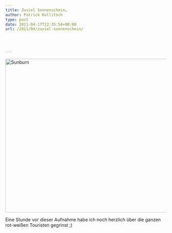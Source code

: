 ```yaml
---
title: Zuviel Sonnenschein…
author: Patrick Kollitsch
type: post
date: 2011-04-17T22:35:54+00:00
url: /2011/04/zuviel-sonnenschein/




---
```

<div class="media image">
  <a href="http://www.flickr.com/photos/schreibblogade/5631201656/" title="Sunburn by Patrick Kollitsch, on Flickr"><img src="//farm6.static.flickr.com/5226/5631201656_bc231571b4_z.jpg" width="640" height="480" alt="Sunburn" /></a>
</div>

Eine Stunde vor dieser Aufnahme habe ich noch herzlich über die ganzen rot-weißen Touristen gegrinst ;)
